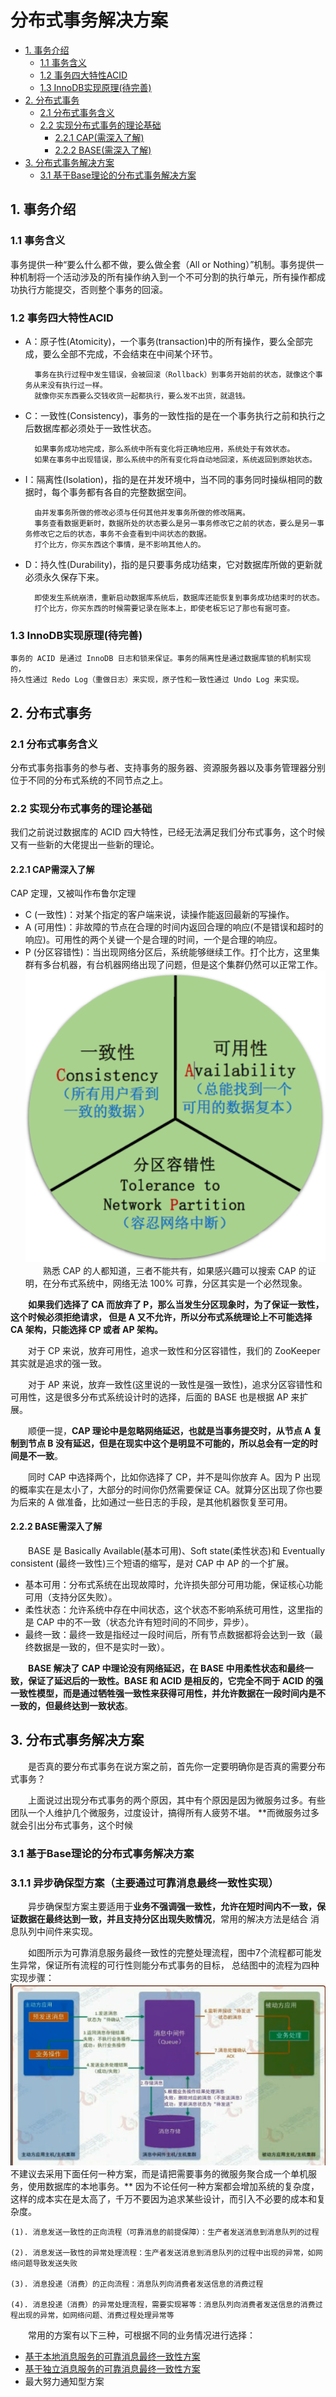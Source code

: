 # 分布式事务解决方案
<!-- MarkdownTOC -->
- [1. 事务介绍](#1-事务介绍)
    - [1.1 事务含义](#11-事务含义)
    - [1.2 事务四大特性ACID](#12-事务四大特性ACID)
    - [1.3 InnoDB实现原理(待完善)](#13-InnoDB实现原理(待完善))
- [2. 分布式事务](#2-分布式事务)
    - [2.1 分布式事务含义](#21-分布式事务含义)
    - [2.2 实现分布式事务的理论基础](#22-实现分布式事务的理论基础)
        - [2.2.1 CAP(需深入了解)](#221-CAP需深入了解)
        - [2.2.2 BASE(需深入了解)](#222-BASE需深入了解)
- [3. 分布式事务解决方案](#3-分布式事务解决方案)
    - [3.1 基于Base理论的分布式事务解决方案](#31-基于Base理论的分布式事务解决方案)
<!-- /MarkdownTOC -->
## 1. 事务介绍
### 1.1 事务含义
事务提供一种“要么什么都不做，要么做全套（All or Nothing）”机制。事务提供一种机制将一个活动涉及的所有操作纳入到一个不可分割的执行单元，所有操作都成功执行方能提交，否则整个事务的回滚。
### 1.2 事务四大特性ACID
- A：原子性(Atomicity)，一个事务(transaction)中的所有操作，要么全部完成，要么全部不完成，不会结束在中间某个环节。

        事务在执行过程中发生错误，会被回滚（Rollback）到事务开始前的状态，就像这个事务从来没有执行过一样。
        就像你买东西要么交钱收货一起都执行，要么发不出货，就退钱。
- C：一致性(Consistency)，事务的一致性指的是在一个事务执行之前和执行之后数据库都必须处于一致性状态。

        如果事务成功地完成，那么系统中所有变化将正确地应用，系统处于有效状态。
        如果在事务中出现错误，那么系统中的所有变化将自动地回滚，系统返回到原始状态。
- I：隔离性(Isolation)，指的是在并发环境中，当不同的事务同时操纵相同的数据时，每个事务都有各自的完整数据空间。

        由并发事务所做的修改必须与任何其他并发事务所做的修改隔离。
        事务查看数据更新时，数据所处的状态要么是另一事务修改它之前的状态，要么是另一事务修改它之后的状态，事务不会查看到中间状态的数据。
        打个比方，你买东西这个事情，是不影响其他人的。
- D：持久性(Durability)，指的是只要事务成功结束，它对数据库所做的更新就必须永久保存下来。

        即使发生系统崩溃，重新启动数据库系统后，数据库还能恢复到事务成功结束时的状态。
        打个比方，你买东西的时候需要记录在账本上，即使老板忘记了那也有据可查。
### 1.3 InnoDB实现原理(待完善)
    事务的 ACID 是通过 InnoDB 日志和锁来保证。事务的隔离性是通过数据库锁的机制实现的，
    持久性通过 Redo Log（重做日志）来实现，原子性和一致性通过 Undo Log 来实现。

## 2. 分布式事务
### 2.1 分布式事务含义
分布式事务指事务的参与者、支持事务的服务器、资源服务器以及事务管理器分别位于不同的分布式系统的不同节点之上。
### 2.2 实现分布式事务的理论基础
我们之前说过数据库的 ACID 四大特性，已经无法满足我们分布式事务，这个时候又有一些新的大佬提出一些新的理论。
#### 2.2.1 CAP需深入了解
CAP 定理，又被叫作布鲁尔定理
- C (一致性)：对某个指定的客户端来说，读操作能返回最新的写操作。
- A (可用性)：非故障的节点在合理的时间内返回合理的响应(不是错误和超时的响应)。可用性的两个关键一个是合理的时间，一个是合理的响应。
- P (分区容错性)：当出现网络分区后，系统能够继续工作。打个比方，这里集群有多台机器，有台机器网络出现了问题，但是这个集群仍然可以正常工作。
![分布式事务CAP定理图](/src/main/images/分布式事务CAP定理.jpg)
&ensp;&ensp;&ensp;&ensp;熟悉 CAP 的人都知道，三者不能共有，如果感兴趣可以搜索 CAP 的证明，在分布式系统中，网络无法 100% 可靠，分区其实是一个必然现象。
 
**&ensp;&ensp;&ensp;&ensp;如果我们选择了 CA 而放弃了 P，那么当发生分区现象时，为了保证一致性，这个时候必须拒绝请求，
但是 A 又不允许，所以分布式系统理论上不可能选择 CA 架构，只能选择 CP 或者 AP 架构。**

&ensp;&ensp;&ensp;&ensp;对于 CP 来说，放弃可用性，追求一致性和分区容错性，我们的 ZooKeeper 其实就是追求的强一致。

&ensp;&ensp;&ensp;&ensp;对于 AP 来说，放弃一致性(这里说的一致性是强一致性)，追求分区容错性和可用性，这是很多分布式系统设计时的选择，后面的 BASE 也是根据 AP 来扩展。

&ensp;&ensp;&ensp;&ensp;顺便一提，**CAP 理论中是忽略网络延迟，也就是当事务提交时，从节点 A 复制到节点 B 没有延迟，但是在现实中这个是明显不可能的，所以总会有一定的时间是不一致**。

&ensp;&ensp;&ensp;&ensp;同时 CAP 中选择两个，比如你选择了 CP，并不是叫你放弃 A。因为 P 出现的概率实在是太小了，大部分的时间你仍然需要保证 CA。就算分区出现了你也要为后来的 A 做准备，比如通过一些日志的手段，是其他机器恢复至可用。
#### 2.2.2 BASE需深入了解
&ensp;&ensp;&ensp;&ensp;BASE 是 Basically Available(基本可用)、Soft state(柔性状态)和 Eventually consistent (最终一致性)三个短语的缩写，是对 CAP 中 AP 的一个扩展。
- 基本可用：分布式系统在出现故障时，允许损失部分可用功能，保证核心功能可用（支持分区失败）。
- 柔性状态：允许系统中存在中间状态，这个状态不影响系统可用性，这里指的是 CAP 中的不一致（状态允许有短时间的不同步，异步）。
- 最终一致：最终一致是指经过一段时间后，所有节点数据都将会达到一致（最终数据是一致的，但不是实时一致）。

&ensp;&ensp;&ensp;&ensp;**BASE 解决了 CAP 中理论没有网络延迟，在 BASE 中用柔性状态和最终一致，保证了延迟后的一致性。BASE 和 ACID 是相反的，它完全不同于 ACID 的强一致性模型，而是通过牺牲强一致性来获得可用性，并允许数据在一段时间内是不一致的，但最终达到一致状态**。

## 3. 分布式事务解决方案
&ensp;&ensp;&ensp;&ensp;是否真的要分布式事务在说方案之前，首先你一定要明确你是否真的需要分布式事务？

&ensp;&ensp;&ensp;&ensp;上面说过出现分布式事务的两个原因，其中有个原因是因为微服务过多。有些团队一个人维护几个微服务，过度设计，搞得所有人疲劳不堪。
**而微服务过多就会引出分布式事务，这个时候
### 3.1 基于Base理论的分布式事务解决方案
### 3.1.1 异步确保型方案（主要通过可靠消息最终一致性实现）
　　异步确保型方案主要适用于**业务不强调强一致性，允许在短时间内不一致，保证数据在最终达到一致，并且支持分区出现失败情况**，常用的解决方法是结合
消息队列中间件来实现。

　　如图所示为可靠消息服务最终一致性的完整处理流程，图中7个流程都可能发生异常，保证所有流程的可行性则能分布式事务的目标，
总结图中的流程为四种实现步骤：
![可靠消息流程](/src/main/images/可靠消息流程.jpg)
不建议去采用下面任何一种方案，而是请把需要事务的微服务聚合成一个单机服务，使用数据库的本地事务。**
因为不论任何一种方案都会增加系统的复杂度，这样的成本实在是太高了，千万不要因为追求某些设计，而引入不必要的成本和复杂度。
    
    (1). 消息发送一致性的正向流程（可靠消息的前提保障）：生产者发送消息到消息队列的过程
    
    (2). 消息发送一致性的异常处理流程：生产者发送消息到消息队列的过程中出现的异常，如网络问题导致发送失败
    
    (3). 消息投递（消费）的正向流程：消息队列向消费者发送信息的消费过程
    
    (4). 消息投递（消费）的异常处理流程，需要实现幂等：消息队列向消费者发送信息的消费过程出现的异常，如网络问题、消费过程处理异常等

　　常用的方案有以下三种，可根据不同的业务情况进行选择： 
   - [基于本地消息服务的可靠消息最终一致性方案](/src/main/docs/distributed/基于本地消息服务的可靠消息最终一致性方案.md)
   - [基于独立消息服务的可靠消息最终一致性方案](/src/main/docs/distributed/基于独立消息服务的可靠消息最终一致性方案.md)
   - 最大努力通知型方案
   
